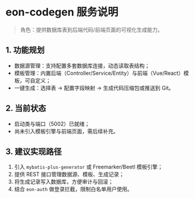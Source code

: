 # eon-codegen 服务说明

> 角色：提供数据库表到后端代码/前端页面的可视化生成能力。

## 1. 功能规划
- 数据源管理：支持配置多套数据库连接，动态读取表结构；
- 模板管理：内置后端（Controller/Service/Entity）与前端（Vue/React）模板，可自定义；
- 一键生成：选择表 → 配置字段映射 → 生成代码压缩包或推送到 Git。

## 2. 当前状态
- 启动类与端口（5002）已就绪；
- 尚未引入模板引擎与前端页面，需后续补充。

## 3. 建议实现路径
1. 引入 `mybatis-plus-generator` 或 Freemarker/Beetl 模板引擎；
2. 提供 REST 接口管理数据源、模板、生成记录；
3. 将生成记录写入数据库，方便审计与回滚；
4. 结合 `eon-auth` 做登录拦截，限制白名单用户使用。
